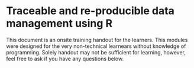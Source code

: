 # Traceable and re-producible data management using R
This document is an onsite training handout for the learners. This modules were designed for the very non-technical learnears without knowledge of programming. Solely handout may not be sufficient for learning, however, feel free to ask if you have any questions below.


